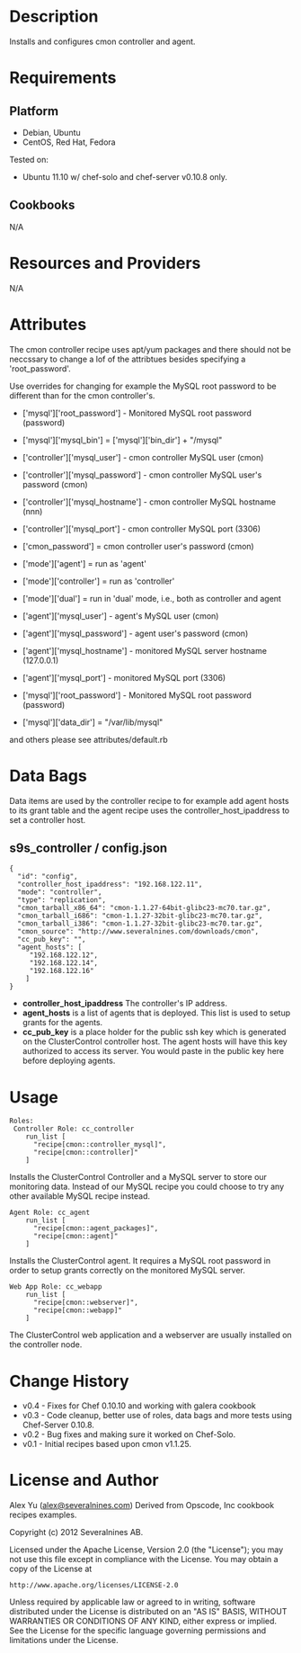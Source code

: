 Description
===========

Installs and configures cmon controller and agent.

Requirements
============

Platform
--------

* Debian, Ubuntu
* CentOS, Red Hat, Fedora

Tested on:

* Ubuntu 11.10 w/ chef-solo and chef-server v0.10.8 only.

Cookbooks
---------
N/A

Resources and Providers
=======================
N/A

Attributes
==========
The cmon controller recipe uses apt/yum packages and there should not be neccssary to change a lof of the attribtues besides specifying a 'root_password'.

Use overrides for changing for example the MySQL root password to be different than for the cmon controller's.

* ['mysql']['root_password'] - Monitored MySQL root password (password)
* ['mysql']['mysql_bin'] = ['mysql']['bin_dir'] + "/mysql"    

* ['controller']['mysql_user']     - cmon controller MySQL user (cmon)
* ['controller']['mysql_password'] - cmon controller MySQL user's password (cmon)
* ['controller']['mysql_hostname'] - cmon controller MySQL hostname (nnn)
* ['controller']['mysql_port']     - cmon controller MySQL port (3306)  

* ['cmon_password']        = cmon controller user's password (cmon)
* ['mode']['agent']        = run as 'agent'
* ['mode']['controller']   = run as 'controller'
* ['mode']['dual']         = run in 'dual' mode, i.e., both as controller and agent  

* ['agent']['mysql_user']     - agent's MySQL user (cmon)
* ['agent']['mysql_password'] - agent user's password (cmon)
* ['agent']['mysql_hostname'] - monitored MySQL server hostname (127.0.0.1)
* ['agent']['mysql_port']     - monitored MySQL port (3306)  
* ['mysql']['root_password'] - Monitored MySQL root password (password)  

* ['mysql']['data_dir']  = "/var/lib/mysql"  

and others please see attributes/default.rb

Data Bags
=========

Data items are used by the controller recipe to for example add agent hosts 
to its grant table and the agent recipe uses the controller_host_ipaddress to
set a controller host.

s9s_controller / config.json
----------------------------
    {
      "id": "config",
      "controller_host_ipaddress": "192.168.122.11",
      "mode": "controller",
      "type": "replication",
      "cmon_tarball_x86_64": "cmon-1.1.27-64bit-glibc23-mc70.tar.gz",
      "cmon_tarball_i686": "cmon-1.1.27-32bit-glibc23-mc70.tar.gz",
      "cmon_tarball_i386": "cmon-1.1.27-32bit-glibc23-mc70.tar.gz",
      "cmon_source": "http://www.severalnines.com/downloads/cmon",
      "cc_pub_key": "",
      "agent_hosts": [
         "192.168.122.12",
         "192.168.122.14",
         "192.168.122.16"
        ]
    }
  
* **controller_host_ipaddress** The controller's IP address.    
* **agent_hosts** is a list of agents that is deployed. This list is used to setup grants for the agents.  
* **cc_pub_key** is a place holder for the public ssh key which is generated on the ClusterControl controller host. The agent hosts will have this key authorized to access its server. You would paste in the public key here before deploying agents.

Usage
=====

    Roles:
     Controller Role: cc_controller
        run_list [
          "recipe[cmon::controller_mysql]", 
          "recipe[cmon::controller]"
        ]

Installs the ClusterControl Controller and a MySQL server to store our monitoring data. 
Instead of our MySQL recipe you could choose to try any other available MySQL recipe instead.

    Agent Role: cc_agent
        run_list [
          "recipe[cmon::agent_packages]", 
          "recipe[cmon::agent]"
        ]

Installs the ClusterControl agent. It requires a MySQL root password in order to setup grants correctly on the monitored MySQL server. 

    Web App Role: cc_webapp
        run_list [
          "recipe[cmon::webserver]", 
          "recipe[cmon::webapp]"
        ]

The ClusterControl web application and a webserver are usually installed on the controller node.


Change History
===============

* v0.4 - Fixes for Chef 0.10.10 and working with galera cookbook
* v0.3 - Code cleanup, better use of roles, data bags and more tests using Chef-Server 0.10.8.
* v0.2 - Bug fixes and making sure it worked on Chef-Solo.
* v0.1 - Initial recipes based upon cmon v1.1.25. 

License and Author
==================

Alex Yu (<alex@severalnines.com>)
Derived from Opscode, Inc cookbook recipes examples.

Copyright (c) 2012 Severalnines AB.

Licensed under the Apache License, Version 2.0 (the "License");
you may not use this file except in compliance with the License.
You may obtain a copy of the License at

    http://www.apache.org/licenses/LICENSE-2.0

Unless required by applicable law or agreed to in writing, software
distributed under the License is distributed on an "AS IS" BASIS,
WITHOUT WARRANTIES OR CONDITIONS OF ANY KIND, either express or implied.
See the License for the specific language governing permissions and
limitations under the License.
